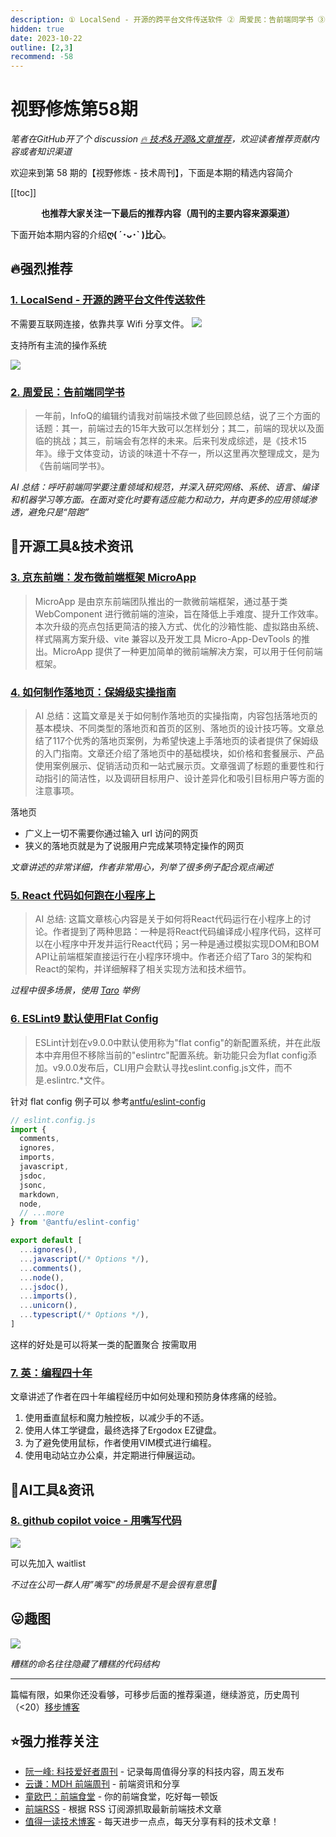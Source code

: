 ```yaml
---
description: ① LocalSend - 开源的跨平台文件传送软件 ② 周爱民：告前端同学书 ③ 京东前端：发布微前端框架 MicroApp ④ 如何制作落地页：保姆级实操指南 ⑤ React 代码如何跑在小程序上 ⑥ ESLint9 默认使用Flat Config ⑦ 英：编程四十年 ⑧ github copilot voice - 用嘴写代码
hidden: true
date: 2023-10-22
outline: [2,3]
recommend: -58
---
```


# 视野修炼第58期
*笔者在GitHub开了个 discussion [🔥 技术&开源&文章推荐](https://github.com/ATQQ/sugar-blog/discussions/123)，欢迎读者推荐贡献内容或者知识渠道*

欢迎来到第 58 期的【视野修炼 - 技术周刊】，下面是本期的精选内容简介

[[toc]]

<center>

**​也推荐大家关注一下最后的推荐内容（周刊的主要内容来源渠道）**
</center>

下面开始本期内容的介绍**ღ( ´･ᴗ･` )比心**。
## 🔥强烈推荐
### [1. LocalSend - 开源的跨平台文件传送软件](https://localsend.org/#/download)

不需要互联网连接，依靠共享 Wifi 分享文件。
![](https://img.cdn.sugarat.top/mdImg/MTY5Nzk2MTcxOTkzOA==697961719938)

支持所有主流的操作系统

![](https://img.cdn.sugarat.top/mdImg/MTY5Nzk2MTQ2Mjk1Ng==697961462956)


### [2. 周爱民：告前端同学书](https://mp.weixin.qq.com/s/MuZUjmm3X199_O5qgEJHWw)
>一年前，InfoQ的编辑约请我对前端技术做了些回顾总结，说了三个方面的话题：其一，前端过去的15年大致可以怎样划分；其二，前端的现状以及面临的挑战；其三，前端会有怎样的未来。后来刊发成综述，是《技术15年》。缘于文体变动，访谈的味道十不存一，所以这里再次整理成文，是为《告前端同学书》。

*AI 总结：呼吁前端同学要注重领域和规范，并深入研究网络、系统、语言、编译和机器学习等方面。在面对变化时要有适应能力和动力，并向更多的应用领域渗透，避免只是“陪跑”*

## 🔧开源工具&技术资讯
### [3. 京东前端：发布微前端框架 MicroApp](https://mp.weixin.qq.com/s?__biz=MjM5MTA1MjAxMQ%3D%3D&mid=2651266459&idx=1&sn=10a46d29b008f0b8a38145c3f1d4bee6&chksm=bd48c41f8a3f4d09e3e6bbd035f4589d7c4c416738a69a59acb639c0300444a350e41e97ad3c#rd)
>MicroApp 是由京东前端团队推出的一款微前端框架，通过基于类 WebComponent 进行微前端的渲染，旨在降低上手难度、提升工作效率。本次升级的亮点包括更简洁的接入方式、优化的沙箱性能、虚拟路由系统、样式隔离方案升级、vite 兼容以及开发工具 Micro-App-DevTools 的推出。MicroApp 提供了一种更加简单的微前端解决方案，可以用于任何前端框架。


### [4. 如何制作落地页：保姆级实操指南](https://www.bmms.me/blog/landing-page#%E4%BB%80%E4%B9%88%E6%98%AF%E8%90%BD%E5%9C%B0%E9%A1%B5)

>AI 总结：这篇文章是关于如何制作落地页的实操指南，内容包括落地页的基本模块、不同类型的落地页和首页的区别、落地页的设计技巧等。文章总结了117个优秀的落地页案例，为希望快速上手落地页的读者提供了保姆级的入门指南。文章还介绍了落地页中的基础模块，如价格和套餐展示、产品使用案例展示、促销活动页和一站式展示页。文章强调了标题的重要性和行动指引的简洁性，以及调研目标用户、设计差异化和吸引目标用户等方面的注意事项。

落地页
* 广义上一切不需要你通过输入 url 访问的网页
* 狭义的落地页就是为了说服用户完成某项特定操作的网页

*文章讲述的非常详细，作者非常用心，列举了很多例子配合观点阐述*

### [5. React 代码如何跑在小程序上](https://mp.weixin.qq.com/s/134VAXPJczElvdYzNFcHhA)
>AI 总结: 这篇文章核心内容是关于如何将React代码运行在小程序上的讨论。作者提到了两种思路：一种是将React代码编译成小程序代码，这样可以在小程序中开发并运行React代码；另一种是通过模拟实现DOM和BOM API让前端框架直接运行在小程序环境中。作者还介绍了Taro 3的架构和React的架构，并详细解释了相关实现方法和技术细节。

*过程中很多场景，使用 [Taro](https://docs.taro.zone/docs/) 举例*

### [6. ESLint9 默认使用Flat Config](https://eslint.org/blog/2023/10/flat-config-rollout-plans/)
>ESLint计划在v9.0.0中默认使用称为"flat config"的新配置系统，并在此版本中弃用但不移除当前的"eslintrc"配置系统。新功能只会为flat config添加。v9.0.0发布后，CLI用户会默认寻找eslint.config.js文件，而不是.eslintrc.*文件。

针对 flat config 例子可以 参考[antfu/eslint-config](https://github.com/antfu/eslint-config)

```ts
// eslint.config.js
import {
  comments,
  ignores,
  imports,
  javascript,
  jsdoc,
  jsonc,
  markdown,
  node,
  // ...more
} from '@antfu/eslint-config'

export default [
  ...ignores(),
  ...javascript(/* Options */),
  ...comments(),
  ...node(),
  ...jsdoc(),
  ...imports(),
  ...unicorn(),
  ...typescript(/* Options */),
]
```
这样的好处是可以将某一类的配置聚合 按需取用

### [7. 英：编程四十年](https://fabiensanglard.net/40/index.html)
文章讲述了作者在四十年编程经历中如何处理和预防身体疼痛的经验。
1. 使用垂直鼠标和魔力触控板，以减少手的不适。
2. 使用人体工学键盘，最终选择了Ergodox EZ键盘。
3. 为了避免使用鼠标，作者使用VIM模式进行编程。
4. 使用电动站立办公桌，并定期进行伸展运动。

## 🤖AI工具&资讯
### [8. github copilot voice - 用嘴写代码](https://githubnext.com/projects/copilot-voice)

![](https://img.cdn.sugarat.top/mdImg/MTY5Nzk2MTEzOTk0Mg==697961139942)

可以先加入 waitlist

*不过在公司一群人用”嘴写“的场景是不是会很有意思🤭*

## 😛趣图
![](https://img.cdn.sugarat.top/mdImg/MTY5Nzk1NDcxMjUzNQ==697954712535)

*糟糕的命名往往隐藏了糟糕的代码结构*


---

篇幅有限，如果你还没看够，可移步后面的推荐渠道，继续游览，历史周刊（<20）[移步博客](https://www.dmsrs.org/weekly/index.html)

## ⭐️强力推荐关注
* [阮一峰: 科技爱好者周刊](https://www.ruanyifeng.com/blog/archives.html) - 记录每周值得分享的科技内容，周五发布
* [云谦：MDH 前端周刊](https://www.yuque.com/chencheng/mdh-weekly) - 前端资讯和分享
* [童欧巴：前端食堂](https://github.com/Geekhyt/weekly) - 你的前端食堂，吃好每一顿饭
* [前端RSS](https://fed.chanceyu.com/) - 根据 RSS 订阅源抓取最新前端技术文章
* [值得一读技术博客](https://daily-blog.chlinlearn.top/) - 每天进步一点点，每天分享有料的技术文章！

